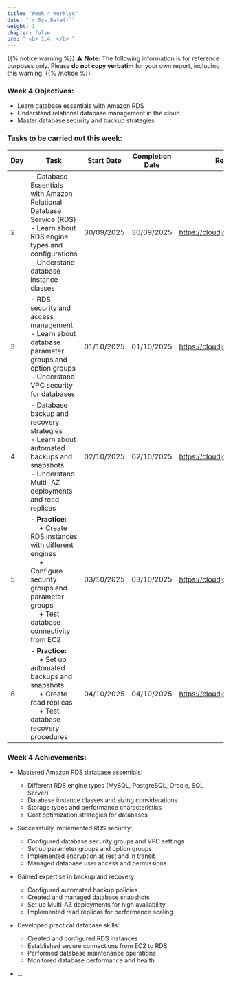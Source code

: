 ```yaml
---
title: "Week 4 Worklog"
date: "`r Sys.Date()`"
weight: 1
chapter: false
pre: " <b> 1.4. </b> "
---
```

{{% notice warning %}} 
⚠️ **Note:** The following information is for reference purposes only. Please **do not copy verbatim** for your own report, including this warning.
{{% /notice %}}


### Week 4 Objectives:

* Learn database essentials with Amazon RDS
* Understand relational database management in the cloud
* Master database security and backup strategies

### Tasks to be carried out this week:
| Day | Task                                                                                                                                                                                                   | Start Date | Completion Date | Reference Material                        |
| --- | ------------------------------------------------------------------------------------------------------------------------------------------------------------------------------------------------------ | ---------- | --------------- | ----------------------------------------- |
| 2   | - Database Essentials with Amazon Relational Database Service (RDS) <br> - Learn about RDS engine types and configurations <br> - Understand database instance classes                              | 30/09/2025 | 30/09/2025      | <https://cloudjourney.awsstudygroup.com/> |
| 3   | - RDS security and access management <br> - Learn about database parameter groups and option groups <br> - Understand VPC security for databases                                                     | 01/10/2025 | 01/10/2025      | <https://cloudjourney.awsstudygroup.com/> |
| 4   | - Database backup and recovery strategies <br> - Learn about automated backups and snapshots <br> - Understand Multi-AZ deployments and read replicas                                               | 02/10/2025 | 02/10/2025      | <https://cloudjourney.awsstudygroup.com/> |
| 5   | - **Practice:** <br>&emsp; + Create RDS instances with different engines <br>&emsp; + Configure security groups and parameter groups <br>&emsp; + Test database connectivity from EC2              | 03/10/2025 | 03/10/2025      | <https://cloudjourney.awsstudygroup.com/> |
| 6   | - **Practice:** <br>&emsp; + Set up automated backups and snapshots <br>&emsp; + Create read replicas <br>&emsp; + Test database recovery procedures                                                | 04/10/2025 | 04/10/2025      | <https://cloudjourney.awsstudygroup.com/> |


### Week 4 Achievements:

* Mastered Amazon RDS database essentials:
  * Different RDS engine types (MySQL, PostgreSQL, Oracle, SQL Server)
  * Database instance classes and sizing considerations
  * Storage types and performance characteristics
  * Cost optimization strategies for databases

* Successfully implemented RDS security:
  * Configured database security groups and VPC settings
  * Set up parameter groups and option groups
  * Implemented encryption at rest and in transit
  * Managed database user access and permissions

* Gained expertise in backup and recovery:
  * Configured automated backup policies
  * Created and managed database snapshots
  * Set up Multi-AZ deployments for high availability
  * Implemented read replicas for performance scaling

* Developed practical database skills:
  * Created and configured RDS instances
  * Established secure connections from EC2 to RDS
  * Performed database maintenance operations
  * Monitored database performance and health

* ...
